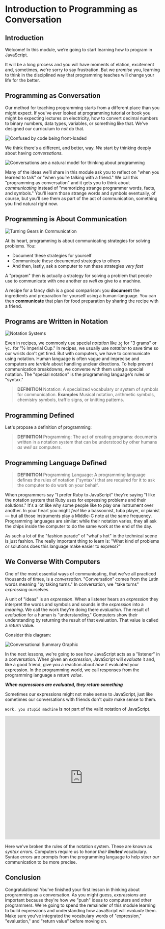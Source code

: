 # Introduction to Programming as Conversation

## Introduction

Welcome! In this module, we’re going to start learning how to program in JavaScript.

It will be a long process and you will have moments of elation, excitement and,
sometimes, we're sorry to say frustration. But we _promise_ you, learning to
think in the disciplined way that programming teaches will change your life for
the better.

## Programming as Conversation

Our method for teaching programming starts from a different place than you
might expect. If you've ever looked at programming tutorial or book you might
be expecting lectures on electricity, how to convert decimal numbers to binary
numbers, data types, variables, or something like that. We've designed our
curriculum to _not_ do that.

![Confused by code being front-loaded](https://curriculum-content.s3.amazonaws.com/programming-univbasics/intro-to-programming-as-conversation/Image_50_SadHead.png)

We think there's a different, and better, way. _We_ start by thinking deeply
about having _conversations_.

![Conversations are a natural model for thinking about programming](https://curriculum-content.s3.amazonaws.com/programming-univbasics/intro-to-programming-as-conversation/Image_51_HappyHead.png)

Many of the ideas we’ll share in this module ask you to reflect on "when you
learned to talk" or "when you’re talking with a friend." We call this
"programming as conversation" and it gets you to think about _communicating_
instead of "memorizing strange programmer words, facts, and symbols." You'll
learn those strange words and symbols eventually, of course, but you'll see
them as part of the act of communication, something you find natural right now.

## Programming is About Communication

![Turning Gears in Communication](https://curriculum-content.s3.amazonaws.com/programming-univbasics/intro-to-programming-as-conversation/Image_53_TwoHeads_Evaluatoin%20.png)

At its heart, programming is about communicating strategies for solving
problems. You:

* Document these strategies for yourself
* Communicate these documented strategies to others
* And then, lastly, ask a computer to run these strategies _very fast_

A "program" then is actually a strategy for solving a problem that people use
to communicate with one another _as well as_ give to a machine.

A recipe for a fancy dish is a good comparison: you **document** the
ingredients and preparation for yourself using a human-language. You can then
**communicate** that plan for food preparation by sharing the recipe with a
friend.

## Programs are Written in Notation

![Notation Systems](https://curriculum-content.s3.amazonaws.com/programming-univbasics/intro-to-programming-as-conversation/Image_82_GraphicNotationSystems.png)

Even in recipes, we commonly use special _notation_ like `3g` for "3 grams" or
`½C.` for "½ Imperial Cup." In recipes, we usually use _notation_ to save time
so our wrists don't get tired. But with computers, we have to communicate using
notation. Human language is often vague and imprecise and computers are
_terrible_ about handling unclear directions. To help prevent communication
breakdowns, we converse with them using a special notation. The "special
notation" is the programming language's rules or "syntax."

> **DEFINITION** Notation: A specialized vocabulary or system of symbols for
> communication. **Examples** Musical notation, arithmetic symbols, chemistry
> symbols, traffic signs, or knitting patterns.

## Programming Defined

Let's propose a definition of programming:

> **DEFINITION** Programming: The act of creating programs: documents written
> in a notation system that can be understood by other humans _as well as_
> computers.

## Programming Language Defined

> **DEFINITION** Programming Language: A programming language defines the rules
> of notation ("syntax") that are required for it to ask the computer to do
> work on your behalf.

When programmers say "I prefer Ruby to JavaScript" they're saying "I like the
notation system that Ruby uses for expressing problems and their solutions."
It's a lot like why some people like to play one instrument over another. In
your heart you might _feel_ like a bassoonist, tuba player, or pianist &mdash;
but all those instruments play a Middle-C note at the same frequency.
Programming languages are similar: while their notation varies, they all ask
the chips inside the computer to do the same work at the end of the day.

As such a lot of the "fashion parade" of "what's hot" in the technical scene is
just fashion. The really important thing to learn is: "What kind of problems or
solutions does this language make easier to express?"

## We Converse With Computers

One of the most essential ways of communicating, that we've all practiced
thousands of times, is a _conversation_.  "Conversation" comes from the Latin
words meaning "by taking turns." In conversation, we "take turns" _expressing_
ourselves.

A unit of "ideas" is an _expression_. When a listener hears an _expression_
they interpret the words and symbols and sounds in the _expression_ into a
_meaning_. We call the work they're doing there _evaluation_. The result of
_evaluation_ for a human is "understanding." Computers show their understanding
by returning the result of that evaluation. That value is called a _return_
value.

Consider this diagram:

![Conversational Summary Graphic](https://curriculum-content.s3.amazonaws.com/programming-univbasics/intro-to-programming-as-conversation/Image_52_TwoHeadsConversingSummary.png)

In the next lessons, we're going to see how JavaScript acts as a "listener" in a
conversation. When given an _expression_, JavaScript will _evaluate_ it and, like a
good friend, give you a reaction about _how_ it evaluated your expression. In
the programming world, we call responses from the programming language a _return
value_.

***When expressions are evaluated, they return something***

Sometimes our expressions might not make sense to JavaScript, just like sometimes our
conversations with friends don't _quite_ make sense to them.

`Work, you stupid machine` is not part of the valid notation of JavaScript. 

<iframe height="400px" width="100%" src="https://repl.it/@MaxwellBenton2/RoyalblueWeakBash?lite=true" scrolling="no" frameborder="no" allowtransparency="true" allowfullscreen="true" sandbox="allow-forms allow-pointer-lock allow-popups allow-same-origin allow-scripts allow-modals"></iframe>

Here we've broken the rules of the notation system. These are known as _syntax
errors_. Computers require us to honor _their_ ***limited*** vocabulary. Syntax
errors are prompts from the programming language to help steer _our_ communication
to be more precise.

## Conclusion

Congratulations! You've finished your first lesson in thinking about
programming as a conversation. As you might guess, _expressions_ are important
because they're how we "push" ideas to computers and other programmers. We're
going to spend the remainder of this module learning to build expressions and
understanding how JavaScript will _evaluate_ them. Make sure you've integrated the
vocabulary words of "expression," "evaluation," and "return value" before
moving on.

